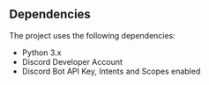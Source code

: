 ## Dependencies

The project uses the following dependencies:

- Python 3.x
- Discord Developer Account
- Discord Bot API Key, Intents and Scopes enabled